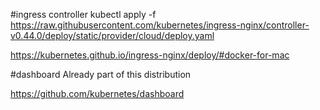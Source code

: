#ingress controller
kubectl apply -f https://raw.githubusercontent.com/kubernetes/ingress-nginx/controller-v0.44.0/deploy/static/provider/cloud/deploy.yaml

https://kubernetes.github.io/ingress-nginx/deploy/#docker-for-mac
                    
#dashboard
Already part of this distribution

https://github.com/kubernetes/dashboard